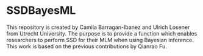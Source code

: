 # SSDBayesML
This repository is created by Camila Barragan-Ibanez and Ulrich Losener from Utrecht University. The purpose is to provide a function which enables researchers to perform SSD for their MLM when using Bayesian inference. 
This work is based on the previous contributions by Qianrao Fu.
